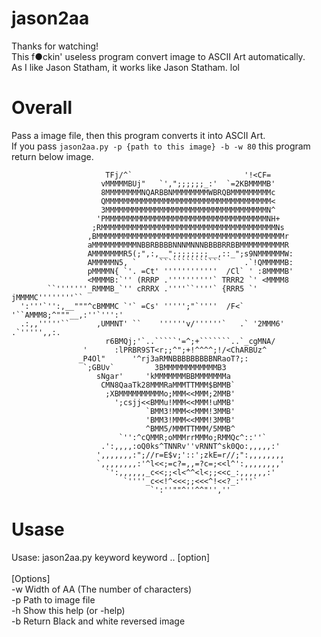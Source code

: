 # jason2aa
Thanks for watching!<br>
This f●ckin' useless program convert image to ASCII Art automatically.<br>
As I like Jason Statham, it works like Jason Statham. lol

# Overall
Pass a image file, then this program converts it into ASCII Art.<br>
If you pass `jason2aa.py -p {path to this image} -b -w 80` this program return below image.<br>

```
                     TFj/^`                         '!<CF=
                    vMMMMMBUj"   `',";;;;;;_:'  `=2KBMMMMB'
                    8MMMMMMMMNQARBBNMMMMMMMMWBRQBMMMMMMMMMc
                    QMMMMMMMMMMMMMMMMMMMMMMMMMMMMMMMMMMMMM<
                    3MMMMMMMMMMMMMMMMMMMMMMMMMMMMMMMMMMMMN^
                   'PMMMMMMMMMMMMMMMMMMMMMMMMMMMMMMMMMMMMNH+
                  ;RMMMMMMMMMMMMMMMMMMMMMMMMMMMMMMMMMMMMMMMNs
                 ,BMMMMMMMMMMMMMMMMMMMMMMMMMMMMMMMMMMMMMMMMMMr
                 aMMMMMMMMMMNBBRBBBBNNNMNNNBBBBRRBBMMMMMMMMMMR
                 AMMMMMMMR5(;",:,__";;;;;;;;__,::_";s9NMMMMMMW:
                 AMMMMMN5, `     ``````````````     .`!QMMMMMB:
                 pMMMMN{ `'. =Ct' ''''''''''''  /Cl` ' :8MMMMB'
                 <MMMMB:`'' (RRRP .''''''''''` TRRR2 `' <MMMM8
        ``'''''''_RMMMB_`'' cRRRX .''''``''''` {RRR5 `' jMMMMC''''''''``
  ':'''`'':,__"""^cBMMMC `'` =Cs' ''''';"`''''  /F<` '``AMMM8;^"""__,:''`''':'
  .:,,'''''``      ,UMMNT' ``    ''''''v/''''''`   .` '2MMM6'      .`''''',,:.
                     r6BMQj;'`..`````'=^;+```````..`_cgMNA/
                '      :lPRBR9ST<r;;^";+!^^^^;!/<ChARBUz^
               _P4Ol"      '^rj3aRMNBBBBBBBBBNRaoT?;:
                `;GBUv`         3BMMMMMMMMMMMMB3
                   sNgar'     'kMMMMMMMBBMMMMMMMa
                    CMN8QaaTk28MMMRaMMMTTMMM$BMMB`
                     ;XBMMMMMMMMMMo;MMM<<MMM;2MMB'
                       ';csjj<<BMMu!MMM<<MMM!uMMB'
                              `BMM3!MMM<<MMM!3MMB'
                              'BMM3!MMM<<MMM!3MMB'
                              ^BMM5/MMMTTMMM/5MMB^
                        `'':^cQMMR;oMMMrrMMMo;RMMQc^::''`
                    .':,,,,:oQ0ks^TNNRv''vRNNT^sk0Qo:,,,,,:'
                   ',,,,,,,:";//r=E$v;'::';zkE=r//;":,,,,,,,,
                   `,,,,,,,,:'^l<<;=c?=,,=?c=;<<l^':,,,,,,,,'
                     `':,,,,,,_c<<;;<l<^^<l<;;<<c_:,,,,,,:'
                         `''''_c<<!^<<<;;<<<^!<<?_:'''`
                               `':''""^''^^"'',''
```

# Usase
Usase: jason2aa.py keyword keyword .. [option]<br>
<br>
[Options]<br>
 -w   Width of AA (The number of characters)<br>
 -p   Path to image file<br>
 -h   Show this help (or -help)<br>
 -b   Return Black and white reversed image<br>
